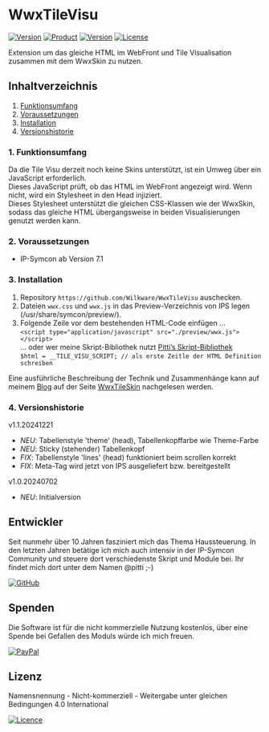 # WwxTileVisu

[![Version](https://img.shields.io/badge/Symcon-TileVisu--Skin-red.svg?style=flat-square)](https://www.symcon.de/service/dokumentation/entwicklerbereich/sdk-tools/sdk-skins/)
[![Product](https://img.shields.io/badge/Symcon%20Version-7.2-blue.svg?style=flat-square)](https://www.symcon.de/produkt/)
[![Version](https://img.shields.io/badge/Skin%20Version-1.1.20241221-orange.svg?style=flat-square)](https://github.com/Wilkware/WwxTileVisu)
[![License](https://img.shields.io/badge/License-CC%20BY--NC--SA%204.0-green.svg?style=flat-square)](https://creativecommons.org/licenses/by-nc-sa/4.0/)

Extension um das gleiche HTML im WebFront und Tile Visualisation zusammen mit dem WwxSkin zu nutzen.

## Inhaltverzeichnis

1. [Funktionsumfang](#user-content-1-funktionsumfang)
2. [Voraussetzungen](#user-content-2-voraussetzungen)
3. [Installation](#user-content-3-installation)
4. [Versionshistorie](#user-content-8-versionshistorie)

### 1. Funktionsumfang

Da die Tile Visu derzeit noch keine Skins unterstützt, ist ein Umweg über ein JavaScript erforderlich.  
Dieses JavaScript prüft, ob das HTML im WebFront angezeigt wird. Wenn nicht, wird ein Stylesheet in den Head injiziert.  
Dieses Stylesheet unterstützt die gleichen CSS-Klassen wie der WwxSkin, sodass das gleiche HTML übergangsweise in beiden Visualisierungen genutzt werden kann.

### 2. Voraussetzungen

* IP-Symcon ab Version 7.1

### 3. Installation

1. Repository `https://github.com/Wilkware/WwxTileVisu` auschecken.
2. Dateien `wwx.css` und `wwx.js` in das Preview-Verzeichnis von IPS legen (/usr/share/symcon/preview/).
3. Folgende Zeile vor dem bestehenden HTML-Code einfügen ...  
    `<script type="application/javascript" src="./preview/wwx.js"></script>`  
    ... oder wer meine Skript-Bibliothek nutzt [Pitti’s Skript-Bibliothek](https://community.symcon.de/t/pittis-skript-bibliothek/131876)  
    `$html = __TILE_VISU_SCRIPT; // als erste Zeitle der HTML Definition schreiben`  

Eine ausführliche Beschreibung der Technik und Zusammenhänge kann auf meinem [Blog](wilkware.de) auf der Seite [WwxTileSkin](https://wilkware.de/ip-symcon-skins/wwx-tilevisu/) nachgelesen werden.

### 4. Versionshistorie

v1.1.20241221

* _NEU_: Tabellenstyle 'theme' (head), Tabellenkopffarbe wie Theme-Farbe
* _NEU_: Sticky (stehender) Tabellenkopf
* _FIX_: Tabellenstyle 'lines' (head) funktioniert beim scrollen korrekt
* _FIX_: Meta-Tag wird jetzt von IPS ausgeliefert bzw. bereitgestellt

v1.0.20240702

* _NEU_: Initialversion

## Entwickler

Seit nunmehr über 10 Jahren fasziniert mich das Thema Haussteuerung. In den letzten Jahren betätige ich mich auch intensiv in der IP-Symcon Community und steuere dort verschiedenste Skript und Module bei. Ihr findet mich dort unter dem Namen @pitti ;-)

[![GitHub](https://img.shields.io/badge/GitHub-@wilkware-181717.svg?style=for-the-badge&logo=github)](https://wilkware.github.io/)

## Spenden

Die Software ist für die nicht kommerzielle Nutzung kostenlos, über eine Spende bei Gefallen des Moduls würde ich mich freuen.

[![PayPal](https://img.shields.io/badge/PayPal-spenden-00457C.svg?style=for-the-badge&logo=paypal)](https://www.paypal.com/cgi-bin/webscr?cmd=_s-xclick&hosted_button_id=8816166)

## Lizenz

Namensnennung - Nicht-kommerziell - Weitergabe unter gleichen Bedingungen 4.0 International

[![Licence](https://img.shields.io/badge/License-CC_BY--NC--SA_4.0-EF9421.svg?style=for-the-badge&logo=creativecommons)](https://creativecommons.org/licenses/by-nc-sa/4.0/)
